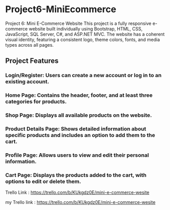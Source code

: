 # Project6-MiniEcommerce
Project 6: Mini E-Commerce Website
This project is a fully responsive e-commerce website built individually using Bootstrap, HTML, CSS, JavaScript, SQL Server, C#, and ASP.NET MVC. The website has a coherent visual identity, featuring a consistent logo, theme colors, fonts, and media types across all pages.

## Project Features
### Login/Register: Users can create a new account or log in to an existing account.
### Home Page: Contains the header, footer, and at least three categories for products.
### Shop Page: Displays all available products on the website.
### Product Details Page: Shows detailed information about specific products and includes an option to add them to the cart.
### Profile Page: Allows users to view and edit their personal information.
### Cart Page: Displays the products added to the cart, with options to edit or delete them.

Trello Link : https://trello.com/b/KUkgdz0E/mini-e-commerce-wesite

my Trello link :
https://trello.com/b/KUkgdz0E/mini-e-commerce-wesite
